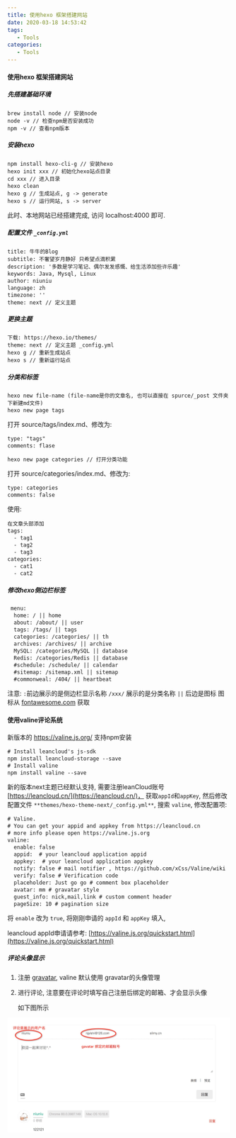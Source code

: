 ```yaml
---
title: 使用hexo 框架搭建网站
date: 2020-03-18 14:53:42
tags: 
   - Tools 
categories: 
   - Tools
---
```


#### 使用hexo 框架搭建网站

##### 先搭建基础环境
   ```
   brew install node // 安装node
   node -v // 检查npm是否安装成功
   npm -v // 查看npm版本
   ```
##### 安装hexo
   ```
   npm install hexo-cli-g // 安装hexo
   hexo init xxx // 初始化hexo站点目录
   cd xxx // 进入目录
   hexo clean
   hexo g // 生成站点, g -> generate
   hexo s // 运行网站, s -> server
   ```
   此时、本地网站已经搭建完成, 访问 localhost:4000 即可.
##### 配置文件 `_config.yml`
   ```
   title: 牛牛的Blog
   subtitle: 不奢望岁月静好 只希望点滴积累
   description: '多数是学习笔记、偶尔发发感慨、给生活添加些许乐趣'
   keywords: Java, Mysql, Linux
   author: niuniu
   language: zh
   timezone: ''
   theme: next // 定义主题
   ```
##### 更换主题
   ```
   下载: https://hexo.io/themes/ 
   theme: next // 定义主题 _config.yml
   hexo g // 重新生成站点
   hexo s // 重新运行站点
   ```
##### 分类和标签
   ```
   hexo new file-name (file-name是你的文章名, 也可以直接在 spurce/_post 文件夹下新建md文件)
   hexo new page tags
   ```
   打开 source/tags/index.md、修改为:
   ```
   type: "tags"
   comments: flase
   ```

   ```
   hexo new page categories // 打开分类功能
   ```
   打开 source/categories/index.md、修改为:
   ```
   type: categories
   comments: false
   ```

   使用:
   ```
   在文章头部添加
   tags:
     - tag1
	 - tag2
	 - tag3
   categories:
     - cat1
	 - cat2
   ```

##### 修改hexo侧边栏标签
  ```
   menu:
  	home: / || home
  	about: /about/ || user
  	tags: /tags/ || tags
  	categories: /categories/ || th
  	archives: /archives/ || archive
  	MySQL: /categories/MySQL || database
  	Redis: /categories/Redis || database
  	#schedule: /schedule/ || calendar
  	#sitemap: /sitemap.xml || sitemap
  	#commonweal: /404/ || heartbeat
  ```
   注意: `:`前边展示的是侧边栏显示名称 
         `/xxx/` 展示的是分类名称 
         `||` 后边是图标
         图标从 [fontawesome.com](https://fontawesome.com/icons?d=gallery&m=free) 获取

#### 使用valine评论系统

新版本的 https://valine.js.org/ 支持npm安装

```
# Install leancloud's js-sdk
npm install leancloud-storage --save
# Install valine
npm install valine --save
```

新的版本next主题已经默认支持, 需要注册leanCloud账号 [https://leancloud.cn/](https://leancloud.cn/)， 获取`appId`和`appKey`, 然后修改配置文件 `**themes/hexo-theme-next/_config.yml**`, 搜索 `valine`, 修改配置项:

```
# Valine.
# You can get your appid and appkey from https://leancloud.cn
# more info please open https://valine.js.org
valine:
  enable: false
  appid:  # your leancloud application appid
  appkey:  # your leancloud application appkey
  notify: false # mail notifier , https://github.com/xCss/Valine/wiki
  verify: false # Verification code
  placeholder: Just go go # comment box placeholder
  avatar: mm # gravatar style
  guest_info: nick,mail,link # custom comment header
  pageSize: 10 # pagination size
```

将 `enable` 改为 `true`, 将刚刚申请的 `appId` 和 `appKey` 填入,

leancloud appId申请请参考: [https://valine.js.org/quickstart.html](https://valine.js.org/quickstart.html)

##### 评论头像显示

1. 注册 [gravatar](http://cn.gravatar.com/), valine 默认使用 gravatar的头像管理
2. 进行评论, 注意要在评论时填写自己注册后绑定的邮箱、才会显示头像

   如下图所示

![image-20200322112148688](/images/image-20200322112148688.png)





